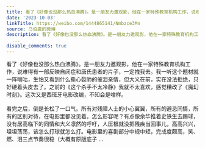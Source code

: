 ```yaml
---
title: 看了《好像也没那么热血沸腾》。是一朋友力邀观影，他在一家特殊教育机构工作，说难得有一部反映自闭症和唐氏患者的片子，一定拽我去。我一听这个题材就一阵嘀咕...
date: '2023-10-03'
linkTitle: https://weibo.com/1444865141/Nmbzce3Mn
source: 马伯庸的微博
description: 看了《好像也没那么热血沸腾》。是一朋友力邀观影，他在一家特殊教育机构工作，说难得有一部反映自闭症和唐氏患者的片子，一定拽我去。我一听这个题材就一阵嘀咕，生怕又看到什么撕心裂肺的催泪亲情，但大义在前，实在没法拒绝，只好硬着头皮去了。之前的《这个杀手不太冷静》我就不太喜欢，感觉糟改了《魔幻时刻》。这次又是西班牙电影改编，不知会是啥样。<br><br>看完之后，倒是长松了一口气。所有对残障人士的小心翼翼，所有的避忌同情，所有的区别对待，在电影里都没见着。怎么形容呢？有点像余华推着史铁生去踢球，没有居高临下的同情和大义凛然的呼吁，人压根就没把残疾当回事儿，高高兴兴，坦坦荡荡，该怎么打球就怎么打。电影里的喜剧部分中规中矩，完成度颇高，笑、燃、泪三点节奏很稳（大概有原版底子
  ...
disable_comments: true
---
```

看了《好像也没那么热血沸腾》。是一朋友力邀观影，他在一家特殊教育机构工作，说难得有一部反映自闭症和唐氏患者的片子，一定拽我去。我一听这个题材就一阵嘀咕，生怕又看到什么撕心裂肺的催泪亲情，但大义在前，实在没法拒绝，只好硬着头皮去了。之前的《这个杀手不太冷静》我就不太喜欢，感觉糟改了《魔幻时刻》。这次又是西班牙电影改编，不知会是啥样。<br><br>看完之后，倒是长松了一口气。所有对残障人士的小心翼翼，所有的避忌同情，所有的区别对待，在电影里都没见着。怎么形容呢？有点像余华推着史铁生去踢球，没有居高临下的同情和大义凛然的呼吁，人压根就没把残疾当回事儿，高高兴兴，坦坦荡荡，该怎么打球就怎么打。电影里的喜剧部分中规中矩，完成度颇高，笑、燃、泪三点节奏很稳（大概有原版底子 ...